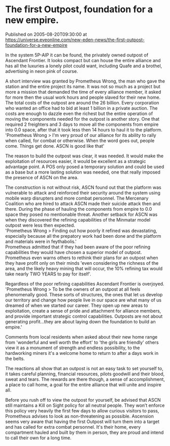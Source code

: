 # The first Outpost, foundation for a new empire.
Published on 2005-08-20T09:30:00 at https://universe.eveonline.com/new-eden-news/the-first-outpost-foundation-for-a-new-empire

In the system 5P-AIP it can be found, the privately owned outpost of Ascendant Frontier. It looks compact but can house the entire alliance and has all the luxuries a lonely pilot could want, including Quafe and a brothel, advertising in neon pink of course.   
  
A short interview was granted by Prometheus Wrong, the man who gave the station and the entire project its name. It was not so much as a project but more a mission that demanded the time of every alliance member, it asked for more then the usual work hours and people slaved for their new home. The total costs of the outpost are around the 26 billion. Every corporation who wanted an office had to bid at least 1 billion in a private auction. The costs are enough to dazzle even the richest but the entire operation of moving the components needed for the outpost is another story. One that required 2 freighters and 3 days to move all the components from empire into 0.0 space, after that it took less then 14 hours to haul it to the platform.  
'Prometheus Wrong > I'm very proud of our alliance for its ability to rally when called, for combat or otherwise. When the word goes out, people come. Things get done. ASCN is good like that'   
  
The reason to build the outpost was clear, it was needed. It would make the exploitation of resources easier, it would be excellent as a strategic advantage point. A POS only posed a temporary solution and could be used as a base but a more lasting solution was needed, one that really imposed the presence of ASCN on the area.   
  
The construction is not without risk, ASCN found out that the platform was vulnerable to attack and reinforced their security around the system using mobile warp disrupters and more combat personnel. The Mercenary Coalition who are hired to attack ASCN made their suicide attack then and there. During the phase of hauling the components from empire to 0.0 space they posed no mentionable threat. Another setback for ASCN was when they discovered the refining capabilities of the Minmatar model outpost were less then expected.   
'Prometheus Wrong > Finding out how poorly it refined was devastating, especially because all the prepatory work had been done and the platform and materials were in feythabolis.'   
Prometheus admitted that if they had been aware of the poor refining capabilities they would have chosen a superior model of outpost. Prometheus even warns others to rethink their plans for an outpost when they have profit only on their minds 'even considering the richness of the area, and the likely heavy mining that will occur, the 10% refining tax would take nearly TWO YEARS to pay for itself'.   
  
Regardless of the poor refining capabilities Ascendant Frontier is overjoyed. 'Prometheus Wrong > To be the owners of an outpost at all feels phenomenally good. These sorts of structures, the ones that let us develop our territory and change how people live in our space are what many of us dreamed of when we started our career. They open up new areas to exploitation, create a sense of pride and attachment for alliance members, and provide important strategic control capabilities. Outposts are not about generating profit...they are about laying down the foundation to build an empire.'   
  
Comments from local residents when asked about their new home range from 'wonderful and well worth the effort' to 'the girls are friendly' others view it as a monument of strength and endless possibility, to the hardworking miners it's a welcome home to return to after a days work in the belts.   
  
The reactions all show that an outpost is not an easy task to set yourself to, it takes careful planning, financial resources, pilots goodwill and their blood, sweat and tears. The rewards are there though, a sense of accomplishment, a place to call home, a goal for the entire alliance that will unite and inspire all.   
  
Before you rush off to view the outpost for yourself, be advised that ASCN still maintains a Kill on Sight policy for all neutral people. They won’t enforce this policy very heavily the first few days to allow curious visitors to pass, Prometheus advises to look as non-threatening as possible. Ascension seems very aware that having the first Outpost will turn them into a target and has called for extra combat personnel. It's their home, every compartment hauled and built by them in person, they are proud and intend to call their own for a long time.
